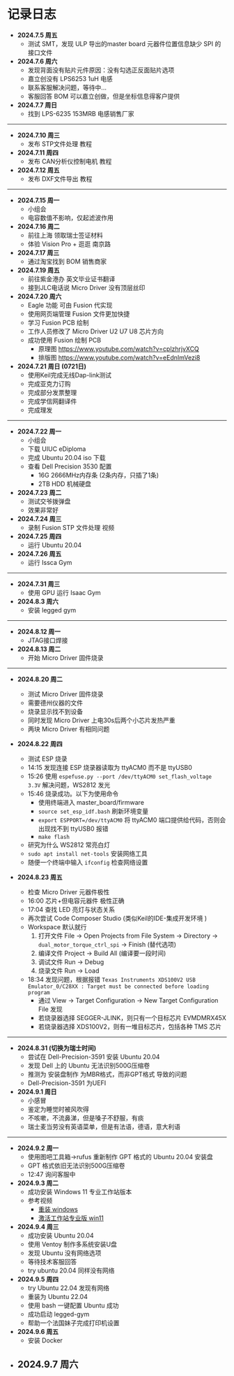 # 记录日志

- **2024.7.5 周五**
  - 测试 SMT，发现 ULP 导出的master board 元器件位置信息缺少 SPI 的接口文件
- **2024.7.6 周六**
  - 发现背面没有贴片元件原因：没有勾选正反面贴片选项
  - 嘉立创没有 LPS6253 1uH 电感
  - 联系客服解决问题，等待中...
  - 客服回答 BOM 可以嘉立创做，但是坐标信息得客户提供
- **2024.7.7 周日**
  - 找到 LPS-6235 153MRB 电感销售厂家
---
- **2024.7.10 周三**
  - 发布 STP文件处理 教程
- **2024.7.11 周四**
  - 发布 CAN分析仪控制电机 教程
- **2024.7.12 周五**
  - 发布 DXF文件导出 教程
---
- **2024.7.15 周一**
  - 小组会
  - 电容数值不影响，仅起滤波作用
- **2024.7.16 周二**
  - 前往上海 领取瑞士签证材料
  - 体验 Vision Pro + 逛逛 南京路
- **2024.7.17 周三**
  - 通过淘宝找到 BOM 销售商家
- **2024.7.19 周五**
  - 前往紫金港办 英文毕业证书翻译
  - 接到JLC电话说 Micro Driver 没有顶层丝印
- **2024.7.20 周六**
  - Eagle 功能 可由 Fusion 代实现
  - 使用网页端管理 Fusion 文件更加快捷
  - 学习 Fusion PCB 绘制
  - 工作人员修改了 Micro Driver U2 U7 U8 芯片方向
  - 成功使用 Fusion 绘制 PCB
    - 原理图 https://www.youtube.com/watch?v=cplzhrjvXCQ
    - 排版图 https://www.youtube.com/watch?v=eEdnImVezi8
- **2024.7.21 周日 (0721日)**
  - 使用Keil完成无线Dap-link测试
  - 完成亚克力订购
  - 完成部分发票整理
  - 完成学信网翻译件
  - 完成理发
---
- **2024.7.22 周一**
  - 小组会
  - 下载 UIUC eDiploma
  - 完成 Ubuntu 20.04 iso 下载
  - 查看 Dell Precision 3530 配置
    - 16G 2666MHz内存条 (2条内存，只插了1条)
    - 2TB HDD 机械硬盘
- **2024.7.23 周二**
  - 测试交爷拨弹盘
  - 效果非常好
- **2024.7.24 周三**
  - 录制 Fusion STP 文件处理 视频
- **2024.7.25 周四**
  - 运行 Ubuntu 20.04
- **2024.7.26 周五**
  - 运行 Issca Gym

---

- **2024.7.31 周三**
  - 使用 GPU 运行 Isaac Gym
- **2024.8.3 周六**
  - 安装 legged gym

---

- **2024.8.12 周一**
  - JTAG接口焊接
- **2024.8.13 周二**
  - 开始 Micro Driver 固件烧录

---
- **2024.8.20 周二**
  - 测试 Micro Driver 固件烧录
  - 需要德州仪器的文件
  - 烧录显示找不到设备
  - 同时发现 Micro Driver 上电30s后两个小芯片发热严重
  - 两块 Micro Driver 有相同问题
- **2024.8.22 周四**
  - 测试 ESP 烧录
  - 14:15 发现连接 ESP 烧录器读取为 ttyACM0 而不是 ttyUSB0
  - 15:26 使用 `espefuse.py --port /dev/ttyACM0 set_flash_voltage 3.3V` 解决问题，WS2812 发光
  - 15:46 烧录成功。以下为使用命令
    - 使用终端进入 master_board/firmware
    - `source set_esp_idf.bash` 刷新环境变量
    - `export ESPPORT=/dev/ttyACM0` 将 ttyACM0 端口提供给代码，否则会出现找不到 ttyUSB0 报错
    - `make flash`
  - 研究为什么 WS2812 常亮白灯
  - `sudo apt install net-tools` 安装网络工具
  - 随便一个终端中输入 `ifconfig` 检查网络设置

- **2024.8.23 周五**
  - 检查 Micro Driver 元器件极性
  - 16:00 芯片+但电容元器件 极性正确
  - 17:04 查找 LED 亮灯与状态关系
  - 再次尝试 Code Composer Studio (类似Keil的IDE-集成开发环境 )
  -   Workspace 默认就行
      1. 打开文件 File -> Open Projects from File System -> Directory -> `dual_motor_torque_ctrl_spi` -> Finish (替代选项)
      2. 编译文件 Project -> Build All (编译要一段时间)
      3. 调试文件 Run -> Debug
      4. 烧录文件 Run -> Load
  - 18:34 发现问题，根据报错 `Texas Instruments XDS100V2 USB Emulator_0/C28XX : Target must be connected before loading program`
    - 通过 View -> Target Configuration -> New Target Configuration File 发现
    - 若烧录器选择 SEGGER-JLINK，则只有一个目标芯片 EVMDMRX45X
    - 若烧录器选择 XDS100V2，则有一堆目标芯片，包括各种 TMS 芯片
---
- **2024.8.31 (切换为瑞士时间)**
  - 尝试在 Dell-Precision-3591 安装 Ubuntu 20.04
  - 发现 Dell 上的 Ubuntu 无法识别500G压缩卷
  - 推测为 安装盘制作 为MBR格式，而非GPT格式 导致的问题
  - Dell-Precision-3591 为UEFI
- **2024.9.1 周日**
  - 小感冒
  - 鉴定为睡觉时被风吹得
  - 不咳嗽，不流鼻涕，但是嗓子不舒服，有痰
  - 瑞士麦当劳没有英语菜单，但是有法语，德语，意大利语
---
- **2024.9.2 周一**
  - 使用图吧工具箱->rufus 重新制作 GPT 格式的 Ubuntu 20.04 安装盘
  - GPT 格式依旧无法识别500G压缩卷
  - 12:47 询问客服中
- **2024.9.3 周二**
  - 成功安装 Windows 11 专业工作站版本
  - 参考视频 
    - [重装 windows](https://www.bilibili.com/video/BV16h4y1B7md/?vd_source=4c878cdda4a827e2590557bcbb57b3e5)
    - [激活工作站专业版 win11](https://www.bilibili.com/video/BV18H4y1w7GR/?spm_id_from=333.788.top_right_bar_window_default_collection.content.click&vd_source=4c878cdda4a827e2590557bcbb57b3e5)
- **2024.9.4 周三**
  - 成功安装 Ubuntu 20.04 
  - 使用 Ventoy 制作多系统安装U盘
  - 发现 Ubuntu 没有网络选项
  - 等待技术客服回答
  - try ubuntu 20.04 同样没有网络
- **2024.9.5 周四**
  - try Ubuntu 22.04 发现有网络
  - 重装为 Ubuntu 22.04
  - 使用 bash 一键配置 Ubuntu 成功
  - 成功启动 legged-gym
  - 帮助一个法国妹子完成打印机设置
- **2024.9.6 周五**
  - 安装 Docker
- **2024.9.7 周六**
  - 